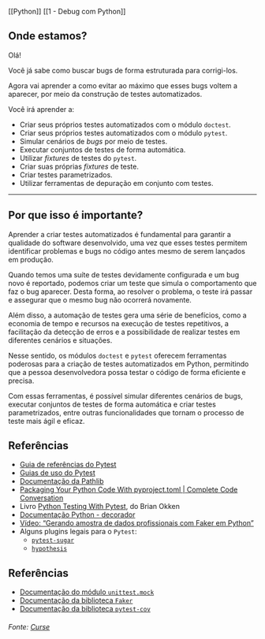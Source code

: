 [[Python]]
[[1 - Debug com Python]]

## Onde estamos?

Olá!

Você já sabe como buscar bugs de forma estruturada para corrigi-los.

Agora vai aprender a como evitar ao máximo que esses bugs voltem a aparecer, por meio da construção de testes automatizados.

Você irá aprender a:

- Criar seus próprios testes automatizados com o módulo `doctest`.
- Criar seus próprios testes automatizados com o módulo `pytest`.
- Simular cenários de _bugs_ por meio de testes.
- Executar conjuntos de testes de forma automática.
- Utilizar _fixtures_ de testes do `pytest`.
- Criar suas próprias _fixtures_ de teste.
- Criar testes parametrizados.
- Utilizar ferramentas de depuração em conjunto com testes.

---

## Por que isso é importante?

Aprender a criar testes automatizados é fundamental para garantir a qualidade do software desenvolvido, uma vez que esses testes permitem identificar problemas e bugs no código antes mesmo de serem lançados em produção.

Quando temos uma suíte de testes devidamente configurada e um bug novo é reportado, podemos criar um teste que simula o comportamento que faz o bug aparecer. Desta forma, ao resolver o problema, o teste irá passar e assegurar que o mesmo bug não ocorrerá novamente.

Além disso, a automação de testes gera uma série de benefícios, como a economia de tempo e recursos na execução de testes repetitivos, a facilitação da detecção de erros e a possibilidade de realizar testes em diferentes cenários e situações.

Nesse sentido, os módulos `doctest` e `pytest` oferecem ferramentas poderosas para a criação de testes automatizados em Python, permitindo que a pessoa desenvolvedora possa testar o código de forma eficiente e precisa.

Com essas ferramentas, é possível simular diferentes cenários de bugs, executar conjuntos de testes de forma automática e criar testes parametrizados, entre outras funcionalidades que tornam o processo de teste mais ágil e eficaz.

## Referências

- [Guia de referências do Pytest](https://docs.pytest.org/en/7.3.x/reference/index.html)
- [Guias de uso do Pytest](https://docs.pytest.org/en/7.3.x/how-to/index.html)
- [Documentação da Pathlib](https://docs.python.org/3/library/pathlib.html)
- [Packaging Your Python Code With pyproject.toml | Complete Code Conversation](https://www.youtube.com/watch?v=v6tALyc4C10)
- Livro [Python Testing With Pytest](https://www.amazon.com.br/Python-Testing-Pytest-Effective-Scalable/dp/1680508601/), do Brian Okken
- [Documentação Python - decorador](https://docs.python.org/pt-br/3/glossary.html#term-decorator)
- [Vídeo: “Gerando amostra de dados profissionais com Faker em Python”](https://www.youtube.com/watch?v=7M2Q5wrqC7I)
- Alguns plugins legais para o `Pytest`:
    - [`pytest-sugar`](https://github.com/Teemu/pytest-sugar)
    - [`hypothesis`](https://hypothesis.readthedocs.io/en/latest/quickstart.html)


## Referências

- [Documentação do módulo `unittest.mock`](https://docs.python.org/3/library/unittest.mock.html)
- [Documentação da biblioteca `Faker`](https://faker.readthedocs.io/en/master/)
- [Documentação da biblioteca `pytest-cov`](https://pytest-cov.readthedocs.io/en/latest/readme.html)

###### Fonte: [Curse](https://app.betrybe.com/learn/course/5e938f69-6e32-43b3-9685-c936530fd326/module/3d93d491-e3ed-409f-bdb6-3a5dcd11f8d2/section/18498288-db33-45a4-9189-b7a282d99538/day/eeb316f5-4729-427e-960b-1397a647e5d7/lesson/a14ce2d2-e6ca-49c9-9358-042c3622799a)
